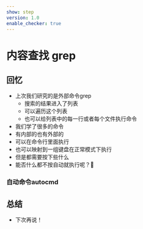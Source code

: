 ```yaml
---
show: step
version: 1.0
enable_checker: true
---
```


# 内容查找 grep

## 回忆

- 上次我们研究的是外部命令grep
	- 搜索的结果进入了列表
	- 可以遍历这个列表
	- 也可以给列表中的每一行或者每个文件执行命令
- 我们学了很多的命令
- 有内部的也有外部的
- 可以在命令行里面执行
- 也可以映射到一组键盘在正常模式下执行
- 但是都需要按下些什么
- 能否什么都不按自动就执行呢？🤔

### 自动命令autocmd



## 总结
- 下次再说！





